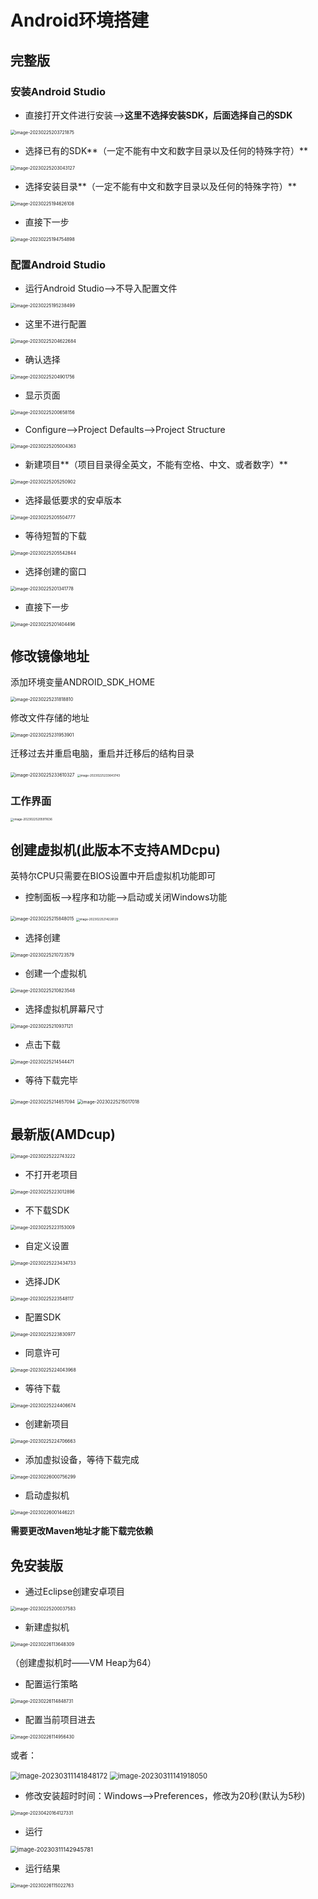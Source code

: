 # Android环境搭建

## 完整版

### 安装Android Studio

- 直接打开文件进行安装-->**这里不选择安装SDK，后面选择自己的SDK**

<img src="img/1.Android环境搭建/image-20230225203721875.png" alt="image-20230225203721875" style="zoom:50%;" />

- 选择已有的SDK**（一定不能有中文和数字目录以及任何的特殊字符）**

<img src="img/1.Android环境搭建/image-20230225203043127.png" alt="image-20230225203043127" style="zoom:50%;" />

- 选择安装目录**（一定不能有中文和数字目录以及任何的特殊字符）**

<img src="img/1.Android环境搭建/image-20230225194626108.png" alt="image-20230225194626108" style="zoom:50%;" />

- 直接下一步

<img src="img/1.Android环境搭建/image-20230225194754898.png" alt="image-20230225194754898" style="zoom:50%;" />

### 配置Android Studio

- 运行Android Studio-->不导入配置文件

<img src="img/1.Android环境搭建/image-20230225195238499.png" alt="image-20230225195238499" style="zoom:50%;" />

- 这里不进行配置

<img src="img/1.Android环境搭建/image-20230225204622684.png" alt="image-20230225204622684" style="zoom:50%;" />

- 确认选择

<img src="img/1.Android环境搭建/image-20230225204901756.png" alt="image-20230225204901756" style="zoom:50%;" />

- 显示页面

<img src="img/1.Android环境搭建/image-20230225200658156.png" alt="image-20230225200658156" style="zoom:50%;" />

- Configure-->Project Defaults-->Project Structure

<img src="img/1.Android环境搭建/image-20230225205004363.png" alt="image-20230225205004363" style="zoom:50%;" />

- 新建项目**（项目目录得全英文，不能有空格、中文、或者数字）**

<img src="img/1.Android环境搭建/image-20230225205250902.png" alt="image-20230225205250902" style="zoom:50%;" />

- 选择最低要求的安卓版本

<img src="img/1.Android环境搭建/image-20230225205504777.png" alt="image-20230225205504777" style="zoom:50%;" />

- 等待短暂的下载

<img src="img/1.Android环境搭建/image-20230225205542844.png" alt="image-20230225205542844" style="zoom:50%;" />

- 选择创建的窗口

<img src="img/1.Android环境搭建/image-20230225201341778.png" alt="image-20230225201341778" style="zoom:50%;" />

- 直接下一步

<img src="img/1.Android环境搭建/image-20230225201404496.png" alt="image-20230225201404496" style="zoom:50%;" />

## 修改镜像地址

添加环境变量ANDROID_SDK_HOME

<img src="img/1.Android环境搭建/image-20230225231818810.png" alt="image-20230225231818810" style="zoom:50%;" />

修改文件存储的地址

<img src="img/1.Android环境搭建/image-20230225231953901.png" alt="image-20230225231953901" style="zoom:50%;" />

迁移过去并重启电脑，重启并迁移后的结构目录

<img src="img/1.Android环境搭建/image-20230225233610327.png" alt="image-20230225233610327" style="zoom:50%;" />

<img src="img/1.Android环境搭建/image-20230225233643743.png" alt="image-20230225233643743" style="zoom:33%;" />

### 工作界面

<img src="img/1.Android环境搭建/image-20230225205911636.png" alt="image-20230225205911636" style="zoom:33%;" />

## 创建虚拟机(此版本不支持AMDcpu)

英特尔CPU只需要在BIOS设置中开启虚拟机功能即可

- 控制面板-->程序和功能-->启动或关闭Windows功能

<img src="img/1.Android环境搭建/image-20230225215848015.png" alt="image-20230225215848015" style="zoom:50%;" />

<img src="img/1.Android环境搭建/image-20230225214226129.png" alt="image-20230225214226129" style="zoom: 33%;" />

- 选择创建

<img src="img/1.Android环境搭建/image-20230225210723579.png" alt="image-20230225210723579" style="zoom:50%;" />

- 创建一个虚拟机

<img src="img/1.Android环境搭建/image-20230225210823548.png" alt="image-20230225210823548" style="zoom:50%;" />

- 选择虚拟机屏幕尺寸

<img src="img/1.Android环境搭建/image-20230225210937121.png" alt="image-20230225210937121" style="zoom:50%;" />

- 点击下载

<img src="img/1.Android环境搭建/image-20230225214544471.png" alt="image-20230225214544471" style="zoom:50%;" />

- 等待下载完毕

<img src="img/1.Android环境搭建/image-20230225214657094.png" alt="image-20230225214657094" style="zoom:50%;" />

<img src="img/1.Android环境搭建/image-20230225215017018.png" alt="image-20230225215017018" style="zoom:50%;" />

## 最新版(AMDcup)

<img src="img/1.Android环境搭建/image-20230225222743222.png" alt="image-20230225222743222" style="zoom:50%;" />

- 不打开老项目

<img src="img/1.Android环境搭建/image-20230225223012896.png" alt="image-20230225223012896" style="zoom:50%;" />

- 不下载SDK

<img src="img/1.Android环境搭建/image-20230225223153009.png" alt="image-20230225223153009" style="zoom:50%;" />

- 自定义设置

<img src="img/1.Android环境搭建/image-20230225223434733.png" alt="image-20230225223434733" style="zoom:50%;" />

- 选择JDK

<img src="img/1.Android环境搭建/image-20230225223548117.png" alt="image-20230225223548117" style="zoom:50%;" />

- 配置SDK

<img src="img/1.Android环境搭建/image-20230225223830977.png" alt="image-20230225223830977" style="zoom:50%;" />

- 同意许可

<img src="img/1.Android环境搭建/image-20230225224043968.png" alt="image-20230225224043968" style="zoom: 50%;" />

- 等待下载

<img src="img/1.Android环境搭建/image-20230225224406674.png" alt="image-20230225224406674" style="zoom:50%;" />

- 创建新项目

<img src="img/1.Android环境搭建/image-20230225224706663.png" alt="image-20230225224706663" style="zoom:50%;" />

- 添加虚拟设备，等待下载完成

<img src="img/1.Android环境搭建/image-20230226000756299.png" alt="image-20230226000756299" style="zoom:50%;" />

- 启动虚拟机

<img src="img/1.Android环境搭建/image-20230226001446221.png" alt="image-20230226001446221" style="zoom:50%;" />

**需要更改Maven地址才能下载完依赖**

## 免安装版

- 通过Eclipse创建安卓项目

<img src="img/1.Android环境搭建/image-20230225200037583.png" alt="image-20230225200037583" style="zoom:50%;" />

- 新建虚拟机

<img src="img/1.Android环境搭建/image-20230226113648309.png" alt="image-20230226113648309" style="zoom:50%;" />

（创建虚拟机时——VM Heap为64）

- 配置运行策略

<img src="img/1.Android环境搭建/image-20230226114848731.png" alt="image-20230226114848731" style="zoom:50%;" />

- 配置当前项目进去

<img src="img/1.Android环境搭建/image-20230226114956430.png" alt="image-20230226114956430" style="zoom:50%;" />

或者：

<img src="img/1.Android环境搭建/image-20230311141848172.png" alt="image-20230311141848172" style="zoom: 80%;" />

<img src="img/1.Android环境搭建/image-20230311141918050.png" alt="image-20230311141918050" style="zoom:80%;" />

- 修改安装超时时间：Windows-->Preferences，修改为20秒(默认为5秒)

<img src="img/1.Android环境搭建/image-20230420164127331.png" alt="image-20230420164127331" style="zoom:50%;" />

- 运行

<img src="img/1.Android环境搭建/image-20230311142945781.png" alt="image-20230311142945781" style="zoom:67%;" />

- 运行结果

<img src="img/1.Android环境搭建/image-20230226115022763.png" alt="image-20230226115022763" style="zoom:50%;" />